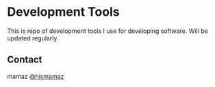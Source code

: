# Development Tools

This is repo of development tools I use for developing software. Will be updated regularly.

## Contact

mamaz [@hismamaz](https://twitter.com/hismamaz)